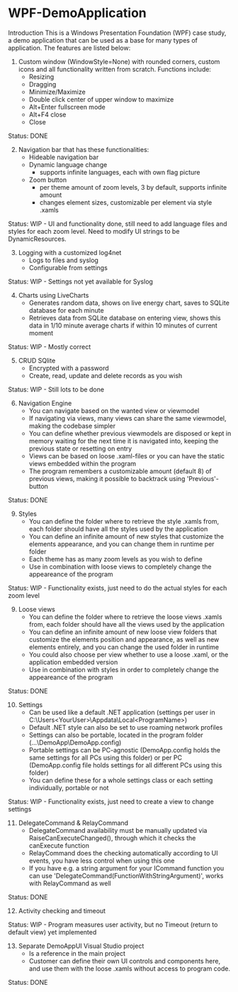 # WPF-DemoApplication

Introduction
This is a Windows Presentation Foundation (WPF) case study, a demo application that can be used as a base for many types of application. The features are listed below:

1) Custom window (WindowStyle=None) with rounded corners, custom icons and all functionality written from scratch.
   Functions include:
	- Resizing
	- Dragging
	- Minimize/Maximize
	- Double click center of upper window to maximize
	- Alt+Enter fullscreen mode
	- Alt+F4 close
	- Close
	
Status: DONE

2) Navigation bar that has these functionalities:
	- Hideable navigation bar
	- Dynamic language change 
		- supports infinite languages, each with own flag picture
	- Zoom button 
		- per theme amount of zoom levels, 3 by default, supports infinite amount
		- changes element sizes, customizable per element via style .xamls
	
Status: WIP - UI and functionality done, still need to add language files and styles for each zoom level. Need to modify UI strings to be DynamicResources.


3) Logging with a customized log4net 
	- Logs to files and syslog
	- Configurable from settings
	
Status: WIP - Settings not yet available for Syslog

4) Charts using LiveCharts
	- Generates random data, shows on live energy chart, saves to SQLite database for each minute
	- Retrieves data from SQLite database on entering view, shows this data in 1/10 minute average charts if within 10 minutes of current moment
	
Status: WIP - Mostly correct

5) CRUD SQlite
	- Encrypted with a password
	- Create, read, update and delete records as you wish

Status: WIP - Still lots to be done


6) Navigation Engine
	- You can navigate based on the wanted view or viewmodel
	- If navigating via views, many views can share the same viewmodel, making the codebase simpler
	- You can define whether previous viewmodels are disposed or kept in memory waiting for the next time it is navigated into, keeping the previous state or resetting on entry
	- Views can be based on loose .xaml-files or you can have the static views embedded within the program
	- The program remembers a customizable amount (default 8) of previous views, making it possible to backtrack using 'Previous'-button

Status: DONE

9) Styles
	- You can define the folder where to retrieve the style .xamls from, each folder should have all the styles used by the application
	- You can define an infinite amount of new styles that customize the elements appearance, and you can change them in runtime per folder
	- Each theme has as many zoom levels as you wish to define
	- Use in combination with loose views to completely change the appeareance of the program

Status: WIP - Functionality exists, just need to do the actual styles for each zoom level

9) Loose views
	- You can define the folder where to retrieve the loose views .xamls from, each folder should have all the views used by the application
	- You can define an infinite amount of new loose view folders that customize the elements position and appearance, as well as new elements entirely, and you can change the used folder in runtime
	- You could also choose per view whether to use a loose .xaml, or the application embedded version
	- Use in combination with styles in order to completely change the appeareance of the program

Status: DONE

10) Settings
	- Can be used like a default .NET application (settings per user in C:\Users\<YourUser>\Appdata\Local\<ProgramName>)
	- Default .NET style can also be set to use roaming network profiles
	- Settings can also be portable, located in the program folder (...\DemoApp\DemoApp.config)
	- Portable settings can be PC-agnostic (DemoApp.config holds the same settings for all PCs using this folder) or per PC (DemoApp.config file holds settings for all different PCs using this folder)
	- You can define these for a whole settings class or each setting individually, portable or not

Status: WIP - Functionality exists, just need to create a view to change settings

11) DelegateCommand & RelayCommand
	- DelegateCommand availability must be manually updated via RaiseCanExecuteChanged(), through which it checks the canExecute function
	- RelayCommand does the checking automatically according to UI events, you have less control when using this one
	- If you have e.g. a string argument for your ICommand function you can use 'DelegateCommand<string>(FunctionWithStringArgument)', works with RelayCommand as well

Status: DONE

12) Activity checking and timeout

Status: WIP - Program measures user activity, but no Timeout (return to default view) yet implemented

13) Separate DemoAppUI Visual Studio project
	- Is a reference in the main project
	- Customer can define their own UI controls and components here, and use them with the loose .xamls without access to program code.

Status: DONE